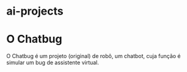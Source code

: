 # ai-projects
#  O Chatbug

O Chatbug é um projeto (original) de robô, um chatbot, cuja função é simular um bug de assistente virtual.